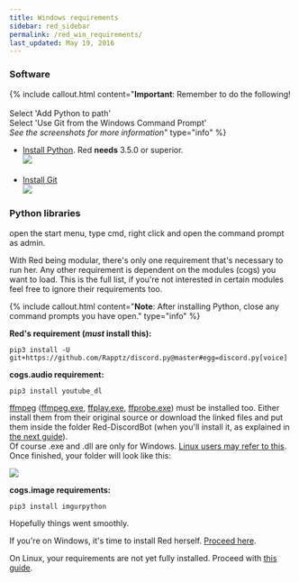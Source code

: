 ```yaml
---
title: Windows requirements
sidebar: red_sidebar
permalink: /red_win_requirements/
last_updated: May 19, 2016
---
```


### Software
{% include callout.html content="**Important**: Remember to do the following!<br/><br/>Select 'Add Python to path'<br/>Select 'Use Git from the Windows Command Prompt'<br/>*See the screenshots for more information*" type="info" %}
- [Install Python](https://www.python.org/downloads/). Red **needs** 3.5.0 or superior.  
![](http://i.imgur.com/dfsaVLx.png)<br/><br/>
- [Install Git](https://git-scm.com/download/win)  
![](http://i.imgur.com/guis7EE.png)  

### Python libraries

open the start menu, type cmd, right click and open the command prompt as admin.  

With Red being modular, there's only one requirement that's necessary to run her. Any other requirement is dependent on the modules (cogs) you want to load. This is the full list, if you're not interested in certain modules feel free to ignore their requirements too.

{% include callout.html content="**Note**: After installing Python, close any command prompts you have open." type="info" %}

**Red's requirement (_must_ install this):**

```
pip3 install -U git+https://github.com/Rapptz/discord.py@master#egg=discord.py[voice]
```

**cogs.audio requirement:**

```
pip3 install youtube_dl
```

[ffmpeg](https://www.ffmpeg.org/download.html) ([ffmpeg.exe](https://github.com/Twentysix26/Red-DiscordBot/raw/master/ffmpeg.exe), [ffplay.exe](https://github.com/Twentysix26/Red-DiscordBot/raw/master/ffplay.exe), [ffprobe.exe](https://github.com/Twentysix26/Red-DiscordBot/raw/master/ffprobe.exe)) must be installed too. Either install them from their original source or download the linked files and put them inside the folder Red-DiscordBot (when you'll install it, as explained in [the next guide](/Red-Docs/red_install_win)).  
Of course .exe and .dll are only for Windows. [Linux users may refer to this](/Red-Docs/red_install_linux).  
Once finished, your folder will look like this:  

![](http://i.imgur.com/OlELPTk.png)

**cogs.image requirements:**

```
pip3 install imgurpython
```

Hopefully things went smoothly.  

If you're on Windows, it's time to install Red herself.
[Proceed here](/Red-Docs/red_install_win).  

On Linux, your requirements are not yet fully installed. Proceed with [this guide](/Red-Docs/red_install_linux).
